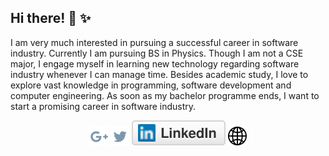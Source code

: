 <!--
### Hi there 👋


**kazi-rakib/kazi-rakib** is a ✨ _special_ ✨ repository because its `README.md` (this file) appears on your GitHub profile.

Here are some ideas to get you started:

- 🔭 I’m currently working on ...
- 🌱 I’m currently learning ...
- 👯 I’m looking to collaborate on ...
- 🤔 I’m looking for help with ...
- 💬 Ask me about ...
- 📫 How to reach me: ...
- 😄 Pronouns: ...
- ⚡ Fun fact: ...
-->


## Hi there! 👋 ✨
I am very much interested in pursuing a successful career in software industry. Currently I am pursuing BS in Physics. Though I am not a CSE major, I engage myself in learning new technology regarding software industry whenever I can manage time. Besides academic study, I love to explore vast knowledge in programming, software development and computer engineering. As soon as my bachelor programme ends, I want to start a promising career in software industry.


<p align="center">
	<a href="mailto:kmrakib168@gmail.com"><img src="https://github.com/kazi-rakib/kazi-rakib.github.io/blob/master/img/social-google.png" alt="kmrakib168@gmail.com"></a>
	<a href="https://twitter.com/KaziRakibH"><img src="https://github.com/kazi-rakib/kazi-rakib.github.io/blob/master/img/social-twitter.png" alt="Twitter"></a>
	<a href="https://www.linkedin.com/in/kazi-rakib"><img src="https://github.com/kazi-rakib/kazi-rakib.github.io/blob/master/img/LinkedIn.svg" alt="LinkedIn"></a>
	<a href="https://kazi-rakib.github.io"><img src="https://github.com/kazi-rakib/kazi-rakib.github.io/blob/master/img/website-small.png" alt="MY WEBSITE"></a>
</p>
